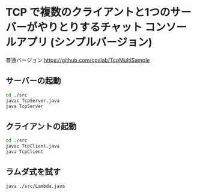 # TCP で複数のクライアントと1つのサーバーがやりとりするチャット コンソールアプリ (シンプルバージョン)

普通バージョン https://github.com/cpslab/TcpMultiSample

## サーバーの起動

```sh
cd ./src
javac TcpServer.java
java TcpServer
```

## クライアントの起動

```sh
cd ./src
javac TcpClient.java
java TcpClient
```

## ラムダ式を試す

```sh
java ./src/Lambda.java
```
